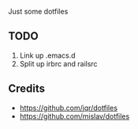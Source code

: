 Just some dotfiles

## TODO

1. Link up .emacs.d
2. Split up irbrc and railsrc

## Credits

* https://github.com/jqr/dotfiles
* https://github.com/mislav/dotfiles
